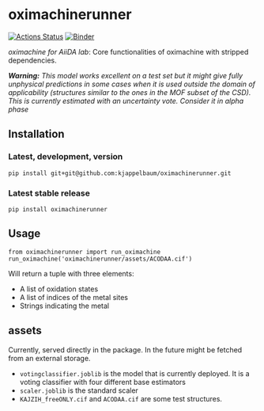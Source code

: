 # oximachinerunner

[![Actions Status](https://github.com/kjappelbaum/oximachinerunner/workflows/Python%20package/badge.svg)](https://github.com/kjappelbaum/oximachinerunner/actions)
[![Binder](https://mybinder.org/badge_logo.svg)](https://mybinder.org/v2/gh/kjappelbaum/oximachinerunner/master?filepath=examples%2Fexample.ipynb)

_oximachine for AiiDA lab_: Core functionalities of oximachine with stripped dependencies.

_**Warning:** This model works excellent on a test set but it might give fully unphysical predictions in some cases when it is used outside the domain of applicability (structures similar to the ones in the MOF subset of the CSD). This is currently estimated with an uncertainty vote. Consider it in alpha phase_

## Installation

### Latest, development, version

```(bash)
pip install git+git@github.com:kjappelbaum/oximachinerunner.git
```

### Latest stable release

```(bash)
pip install oximachinerunner
```

## Usage

```(python)
from oximachinerunner import run_oximachine
run_oximachine('oximachinerunner/assets/ACODAA.cif')
```

Will return a tuple with three elements:

- A list of oxidation states
- A list of indices of the metal sites
- Strings indicating the metal

## assets

Currently, served directly in the package. In the future might be fetched from an external storage.

- `votingclassifier.joblib` is the model that is currently deployed. It is a voting classifier with four different base estimators
- `scaler.joblib` is the standard scaler
- `KAJZIH_freeONLY.cif` and `ACODAA.cif` are some test structures.
